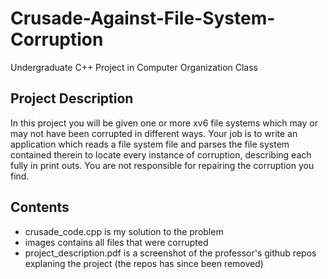 # Crusade-Against-File-System-Corruption  
 Undergraduate C++ Project in Computer Organization Class  
 
## Project Description  
In this project you will be given one or more xv6 file systems which may or may not have been corrupted in different ways.
Your job is to write an application which reads a file system file and parses the file system contained therein to locate every
instance of corruption, describing each fully in print outs.
You are not responsible for repairing the corruption you find.  

## Contents  

* crusade_code.cpp is my solution to the problem  
* images contains all files that were corrupted 
* project_description.pdf is a screenshot of the professor's github repos explaning the project (the repos has since been removed)


  

